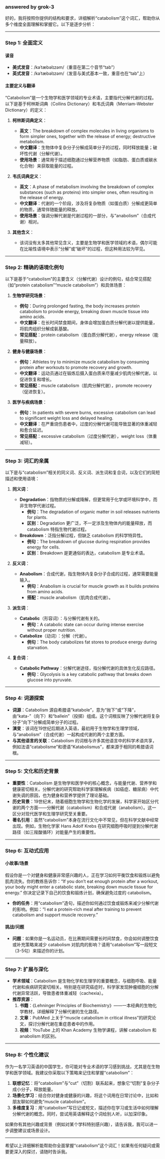 ### answered by grok-3
好的，我将按照你提供的结构和要求，详细解析“catabolism”这个词汇，帮助你从多个维度全面理解和掌握它。以下是逐步分析：

---

### Step 1: 全面定义
#### 读音
- **美式发音**：/kəˈtæbəlɪzəm/（重音在第二个音节“tab”）
- **英式发音**：/kəˈtæbəlɪzəm/（发音与美式基本一致，重音也在“tab”上）

#### 主要定义与翻译
“Catabolism”是一个生物学和医学领域的专业术语，主要指代分解代谢的过程。以下是基于柯林斯词典（Collins Dictionary）和韦氏词典（Merriam-Webster Dictionary）的定义：

1. **柯林斯词典定义**：
   - **英文**：The breakdown of complex molecules in living organisms to form simpler ones, together with the release of energy; destructive metabolism.
   - **中文翻译**：生物体中复杂分子分解成简单分子的过程，同时释放能量；破坏性代谢（分解代谢）。
   - **使用场景**：通常用于描述细胞通过分解营养物质（如脂肪、蛋白质或碳水化合物）来获取能量的过程。

2. **韦氏词典定义**：
   - **英文**：A phase of metabolism involving the breakdown of complex substances (such as proteins) into simpler ones, often resulting in the release of energy.
   - **中文翻译**：代谢的一个阶段，涉及将复杂物质（如蛋白质）分解成更简单的物质，通常伴随能量的释放。
   - **使用场景**：强调分解代谢是代谢过程的一部分，与“anabolism”（合成代谢）相对。

3. **其他含义**：
   - 该词没有太多其他常见含义，主要是生物学和医学领域的术语，偶尔可能在比喻性语境中表示“分解”或“破坏”的过程，但这种用法较为罕见。

---

### Step 2: 精确的语境化例句
以下是基于“catabolism”的主要含义（分解代谢）设计的例句，结合常见搭配（如“protein catabolism”“muscle catabolism”）和具体场景：

1. **生物学研究场景**：
   - **例句**：During prolonged fasting, the body increases protein catabolism to provide energy, breaking down muscle tissue into amino acids.
   - **中文翻译**：在长时间禁食期间，身体会增加蛋白质分解代谢以提供能量，将肌肉组织分解成氨基酸。
   - **常见搭配**：protein catabolism（蛋白质分解代谢），energy release（能量释放）。

2. **健身与健康场景**：
   - **例句**：Athletes try to minimize muscle catabolism by consuming protein after workouts to promote recovery and growth.
   - **中文翻译**：运动员通过在锻炼后摄入蛋白质来尽量减少肌肉分解代谢，以促进恢复和增长。
   - **常见搭配**：muscle catabolism（肌肉分解代谢），promote recovery（促进恢复）。

3. **医学与疾病场景**：
   - **例句**：In patients with severe burns, excessive catabolism can lead to significant weight loss and delayed healing.
   - **中文翻译**：在严重烧伤患者中，过度的分解代谢可能导致显著的体重减轻和愈合延迟。
   - **常见搭配**：excessive catabolism（过度分解代谢），weight loss（体重减轻）。

---

### Step 3: 词汇的亲属
以下是与“catabolism”相关的同义词、反义词、派生词和复合词，以及它们的简短描述和使用语境：

1. **同义词**：
   - **Degradation**：指物质的分解或降解，但更常用于化学或环境科学中，而非生物学代谢过程。
     - **例句**：The degradation of organic matter in soil releases nutrients for plants.
     - **区别**：Degradation 更广泛，不一定涉及生物体内的能量释放，而 catabolism 特指生物代谢过程。
   - **Breakdown**：泛指分解过程，但缺乏 catabolism 的科学特异性。
     - **例句**：The breakdown of glucose during respiration provides energy for cells.
     - **区别**：Breakdown 是更通俗的表达，catabolism 是专业术语。

2. **反义词**：
   - **Anabolism**：合成代谢，指生物体内复杂分子合成的过程，通常需要能量输入。
     - **例句**：Anabolism is crucial for muscle growth as it builds proteins from amino acids.
     - **搭配**：muscle anabolism（肌肉合成代谢）。

3. **派生词**：
   - **Catabolic**（形容词）：与分解代谢有关的。
     - **例句**：A catabolic state can occur during intense exercise without proper nutrition.
   - **Catabolize**（动词）：分解（代谢）。
     - **例句**：The body catabolizes fat stores to produce energy during starvation.

4. **复合词**：
   - **Catabolic Pathway**：分解代谢途径，指分解代谢的具体生化反应路径。
     - **例句**：Glycolysis is a key catabolic pathway that breaks down glucose into pyruvate.

---

### Step 4: 词源探索
- **词源**：Catabolism 源自希腊语“katabole”，意为“抛下”或“下降”，由“kata-”（向下）和“ballein”（投掷）组成。这个词根反映了分解代谢将复杂分子“向下”分解成简单分子的过程。
- **演变**：该词在19世纪后期进入英语，最初用于生物学和生理学领域，与“anabolism”（合成代谢）一起构成代谢的两个主要方面。
- **与其他语言的关联**：Catabolism 的词根与许多其他语言中的科学术语共享，例如法语“catabolisme”和德语“Katabolismus”，都来源于相同的希腊语词根。

---

### Step 5: 文化和历史背景
- **重要性**：Catabolism 是生物学和医学中的核心概念，与能量代谢、营养学和健康密切相关。分解代谢的研究帮助科学家理解疾病（如癌症、糖尿病）中代谢失调的原因，也为健身和营养学提供了理论基础。
- **历史背景**：19世纪末，随着细胞生物学和生物化学的发展，科学家开始区分代谢的两个方面——分解代谢（catabolism）和合成代谢（anabolism）。这一区分对现代医学和生理学研究至关重要。
- **著名引用**：虽然“catabolism”本身在流行文化中不常见，但在科学文献中经常出现。例如，生物化学家 Hans Adolf Krebs 在研究细胞呼吸时提到分解代谢路径（如三羧酸循环）对能量产生的重要性。

---

### Step 6: 互动式应用
#### 小故事/场景
假设你是一个对健身和健康非常感兴趣的人，正在学习如何平衡饮食和锻炼以避免肌肉流失。你的教练告诉你：“If you don’t eat enough protein after a workout, your body might enter a catabolic state, breaking down muscle tissue for energy.” 你决定记录下自己的饮食和锻炼计划，确保避免过度的 catabolism。

- **你的任务**：用“catabolism”造句，描述你如何通过饮食或锻炼来减少分解代谢的影响。例如：“I eat a protein-rich meal after training to prevent catabolism and support muscle recovery.”

#### 挑战/问题
- **问题**：如果你是一名运动员，在比赛期间需要长时间禁食，你会如何调整饮食或补充策略来减少 catabolism 对肌肉的影响？请用“catabolism”写一段短文（3-5句）来描述你的计划。

---

### Step 7: 扩展与深化
- **学术领域**：Catabolism 是生物化学和生理学的重要概念，与细胞呼吸、能量代谢和疾病研究密切相关。特别是在研究癌症时，科学家发现肿瘤细胞的分解代谢异常活跃，导致患者体重减轻（cachexia）。
- **推荐资源**：
  1. **书籍**：《Lehninger Principles of Biochemistry》——一本经典的生物化学教材，详细解释了分解代谢的生化路径。
  2. **文章**：PubMed 上关于“muscle catabolism in critical illness”的研究论文，探讨分解代谢在重症患者中的作用。
  3. **视频**：YouTube 上的 Khan Academy 生物学课程，讲解 catabolism 和 anabolism 的区别。

---

### Step 8: 个性化建议
作为一名学习英语的中国学生，你可能对专业术语的学习感到挑战，尤其是在生物学和医学领域。我建议你采取以下策略来记住和掌握“catabolism”：
1. **联想记忆**：将“catabolism”与“cut”（切割）联系起来，想象它“切割”复杂分子成小分子，释放能量。
2. **场景化学习**：结合你对健身或健康的兴趣，将这个词用在日常讨论中，比如和朋友聊如何避免“muscle catabolism”。
3. **多维度复习**：用“catabolism”写日记或短文，描述你在学习或生活中如何理解分解代谢的概念。同时，尝试用英语解释这个词给别人听，以加深印象。

如果你有其他兴趣或背景（例如对某个学科特别感兴趣），请告诉我，我可以进一步调整建议或场景设计。

---

希望以上详细解析能帮助你全面掌握“catabolism”这个词汇！如果有任何疑问或需要更深入的探讨，请随时告诉我。